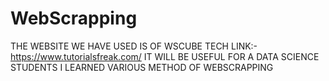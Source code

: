 # WebScrapping
THE WEBSITE WE HAVE USED IS OF WSCUBE TECH 
LINK:-https://www.tutorialsfreak.com/
IT WILL BE USEFUL FOR A DATA SCIENCE STUDENTS 
I LEARNED VARIOUS METHOD OF WEBSCRAPPING 

